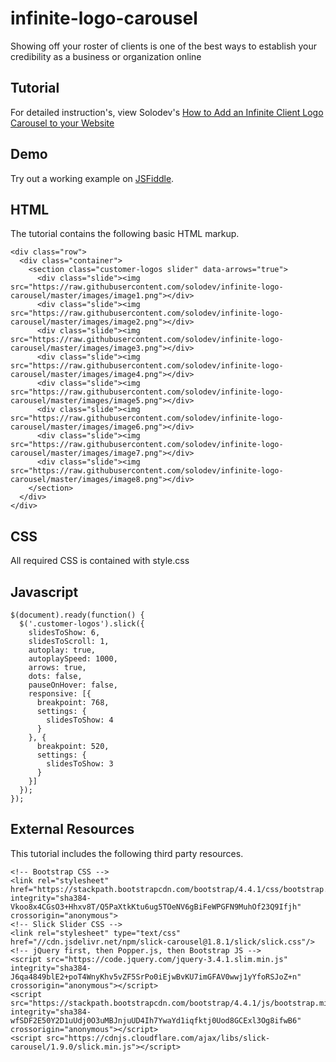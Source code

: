 # infinite-logo-carousel
Showing off your roster of clients is one of the best ways to establish your credibility as a business or organization online

## Tutorial
For detailed instruction's, view Solodev's [How to Add an Infinite Client Logo Carousel to your Website](http://www.solodev.com/blog/web-design/how-to-add-an-infinite-client-logo-carousel-to-your-website.stml)

## Demo
Try out a working example on [JSFiddle](https://jsfiddle.net/solodev/f6obs8mx/).

## HTML
The tutorial contains the following basic HTML markup.

```
<div class="row">
  <div class="container">
    <section class="customer-logos slider" data-arrows="true">
      <div class="slide"><img src="https://raw.githubusercontent.com/solodev/infinite-logo-carousel/master/images/image1.png"></div>
      <div class="slide"><img src="https://raw.githubusercontent.com/solodev/infinite-logo-carousel/master/images/image2.png"></div>
      <div class="slide"><img src="https://raw.githubusercontent.com/solodev/infinite-logo-carousel/master/images/image3.png"></div>
      <div class="slide"><img src="https://raw.githubusercontent.com/solodev/infinite-logo-carousel/master/images/image4.png"></div>
      <div class="slide"><img src="https://raw.githubusercontent.com/solodev/infinite-logo-carousel/master/images/image5.png"></div>
      <div class="slide"><img src="https://raw.githubusercontent.com/solodev/infinite-logo-carousel/master/images/image6.png"></div>
      <div class="slide"><img src="https://raw.githubusercontent.com/solodev/infinite-logo-carousel/master/images/image7.png"></div>
      <div class="slide"><img src="https://raw.githubusercontent.com/solodev/infinite-logo-carousel/master/images/image8.png"></div>
    </section>
  </div>
</div>
```

## CSS
All required CSS is contained with style.css

## Javascript
```
$(document).ready(function() {
  $('.customer-logos').slick({
    slidesToShow: 6,
    slidesToScroll: 1,
    autoplay: true,
    autoplaySpeed: 1000,
    arrows: true,
    dots: false,
    pauseOnHover: false,
    responsive: [{
      breakpoint: 768,
      settings: {
        slidesToShow: 4
      }
    }, {
      breakpoint: 520,
      settings: {
        slidesToShow: 3
      }
    }]
  });
});
```

## External Resources
This tutorial includes the following third party resources.

```
<!-- Bootstrap CSS -->
<link rel="stylesheet" href="https://stackpath.bootstrapcdn.com/bootstrap/4.4.1/css/bootstrap.min.css" integrity="sha384-Vkoo8x4CGsO3+Hhxv8T/Q5PaXtkKtu6ug5TOeNV6gBiFeWPGFN9MuhOf23Q9Ifjh" crossorigin="anonymous">
<!-- Slick Slider CSS -->
<link rel="stylesheet" type="text/css" href="//cdn.jsdelivr.net/npm/slick-carousel@1.8.1/slick/slick.css"/>
<!-- jQuery first, then Popper.js, then Bootstrap JS -->
<script src="https://code.jquery.com/jquery-3.4.1.slim.min.js" integrity="sha384-J6qa4849blE2+poT4WnyKhv5vZF5SrPo0iEjwBvKU7imGFAV0wwj1yYfoRSJoZ+n" crossorigin="anonymous"></script>
<script src="https://stackpath.bootstrapcdn.com/bootstrap/4.4.1/js/bootstrap.min.js" integrity="sha384-wfSDF2E50Y2D1uUdj0O3uMBJnjuUD4Ih7YwaYd1iqfktj0Uod8GCExl3Og8ifwB6" crossorigin="anonymous"></script>
<script src="https://cdnjs.cloudflare.com/ajax/libs/slick-carousel/1.9.0/slick.min.js"></script>
```